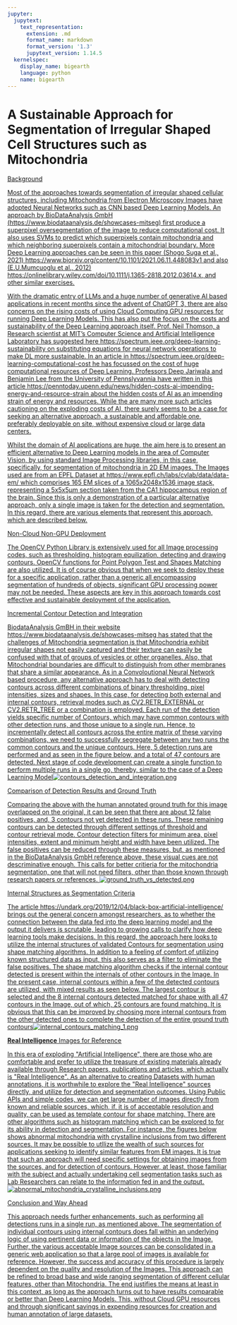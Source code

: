 ```yaml
---
jupyter:
  jupytext:
    text_representation:
      extension: .md
      format_name: markdown
      format_version: '1.3'
      jupytext_version: 1.14.5
  kernelspec:
    display_name: bigearth
    language: python
    name: bigearth
---
```


# A Sustainable Approach for Segmentation of Irregular Shaped Cell Structures such as Mitochondria 


<u> Background <u>


Most of the approaches towards segmentation of irregular shaped cellular structures, including Mitochondria from Electron Microscopy Images have adopted Neural Networks such as CNN based Deep Learning Models. An approach by BioDataAnalysis GmbH (https://www.biodataanalysis.de/showcases-mitseg) first produce a superpixel oversegmentation of the image to reduce computational cost. It also uses SVMs to predict which superpixels contain mitochondria and which neighboring superpixels contain a mitochondrial boundary. More Deep Learning approaches can be seen in this paper (Shogo Suga et al., 2021) https://www.biorxiv.org/content/10.1101/2021.06.11.448083v1 and also (E.U.Mumcuoglu et al., 2012) https://onlinelibrary.wiley.com/doi/10.1111/j.1365-2818.2012.03614.x, and other similar exercises.


With the dramatic entry of LLMs and a huge number of generative AI based applications in recent months since the advent of ChatGPT 3, there are also concerns on the rising costs of using Cloud Computing GPU resources for running Deep Learning Models. This has also put the focus on the costs and sustainability of the Deep Learning approach itself. Prof. Neil Thomson, a Research scientist at MIT’s Computer Science and Artificial Intelligence Laboratory has suggested here https://spectrum.ieee.org/deep-learning-sustainability on substituting equations for neural network operations to make DL more sustainable. In an article in https://spectrum.ieee.org/deep-learning-computational-cost he has focussed on the cost of huge computational resources of Deep Learning. Professors Deep Jariwala and Benjamin Lee from the University of Pennslyvannia have written in this article https://penntoday.upenn.edu/news/hidden-costs-ai-impending-energy-and-resource-strain about the hidden costs of AI as an impending strain of energy and resources. While the are many more such articles cautioning on the exploding costs of AI, there surely seems to be a case for seeking an alternative approach, a sustainable and affordable one, preferably deployable on site, without expensive cloud or large data centers.


Whilst the domain of AI applications are huge, the aim here is to present an efficient alternative to Deep Learning models in the area of Computer Vision, by using standard Image Processing libraries, in this case, specifically, for segmentation of mitochondria in 2D EM images. The Images used are from an EPFL Dataset at https://www.epfl.ch/labs/cvlab/data/data-em/ which comprises 165 EM slices of a 1065x2048x1536 image stack, representing a 5x5x5µm section taken from the CA1 hippocampus region of the brain. Since this is only a demonstration of a particular alternative approach, only a single image is taken for the detection and segmentation. In this regard, there are various elements that represent this approach, which are described below.


<u>Non-Cloud Non-GPU Deployment<u>


The OpenCV Python Library is extensively used for all Image processing codes, such as thresholding, histogram equilization, detecting and drawing contours. OpenCV functions for Point Polygon Test and Shapes Matching are also utilized. It is of course obvious that when we seek to deploy these for a specific application, rather than a generic all encompassing segmentation of hundreds of objects, significant GPU processing power may not be needed. These aspects are key in this approach towards cost effective and sustainable deployment of the application.


<u>Incremental Contour Detection and Integration<u> 


BiodataAnalysis GmBH in their website https://www.biodataanalysis.de/showcases-mitseg has stated that the challenges of Mitochondria segmentation is that Mitochondria exhibit irregular shapes not easily captured and their texture can easily be confused with that of groups of vesicles or other organelles. Also, that Mitochondrial boundaries are difficult to distinguish from other membranes that share a similar appearance. As in a Convoloutional Neural Network based procedure, any alternative approach has to deal with detecting contours across different combinations of binary thresholding, pixel intensities, sizes and shapes. In this case, for detecting both external and internal contours, retrieval modes such as CV2.RETR_EXTERNAL or CV2.RETR_TREE or a combination is employed. Each run of the detection yields specific number of Contours, which may have common contours with other detection runs, and those unique to a single run. Hence, to incrementally detect all contours across the entire matrix of these varying combinations, we need to successfully segregate between any two runs the common contours and the unique contours. Here, 5 detection runs are performed and as seen in the figure below, and a total of 47 contours are detected. Next stage of code development can create a single function to perform multiple runs in a single go, thereby, similar to the case of a Deep Learning Model![contours_detection_and_integration.png](attachment:contours_detection_and_integration.png)


<u>Comparison of Detection Results and Ground Truth<u>


Comparing the above with the human annotated ground truth for this image overlapped on the original, it can be seen that there are about 12 false positives, and, 3 contours not yet detected in these runs. These remaining contours can be detected through different settings of threshold and contour retrieval mode. Contour detection filters for minimum area, pixel intensities, extent and minimum height and width have been utilized. The false positives can be reduced through these measures, but, as mentioned in the BioDataAnalysis GmbH reference above, these visual cues are not descriminative enough. This calls for better critieria for the mitochondria segmentation, one that will not need filters, other than those known through research papers or references. ![ground_truth_vs_detected.png](attachment:ground_truth_vs_detected.png)


<u>Internal Structures as Segmentation Criteria<u>


The article https://undark.org/2019/12/04/black-box-artificial-intelligence/ brings out the general concern amongst researchers, as to whether the connection between the data fed into the deep learning model and the output it delivers is scrutable, leading to growing calls to clarify how deep learning tools make decisions. In this regard, the approach here looks to utilize the internal structures of validated Contours for segmentation using shape matching algorithms. In addition to a feeling of comfort of utilizing known structured data as input, this also serves as a filter to eliminate the false positives. The shape matching algorithm checks if the internal contour detected is present within the internals of other contours in the Image. In the present case, internal contours within a few of the detected contours are utilized, with mixed results as seen below. The largest contour is selected and the 8 internal contours detected matched for shape with all 47 contours in the Image, out of which, 25 contours are found matching. It is obvious that this can be improved by choosing more internal contours from the other detected ones to complete the detection of the entire ground truth contours![internal_contours_matching_1.png](attachment:internal_contours_matching_1.png)


<u>**Real Intelligence** Images for Reference<u>


In this era of exploding "Artificial Intelligence", there are those who are comfortable and prefer to utilize the treasure of existing materials already available through Research papers, publications and articles, which actually is "Real Intelligence". As an alternative to creating Datasets with human annotations, it is worthwhile to explore the "Real Intelligence" sources directly, and utilize for detection and segmentation outcomes. Using Public APIs and simple codes, we can get large number of images directly from known and reliable sources, which, if, it is of acceptable resolution and quality, can be used as template contour for shape matching. There are other algorithms such as histogram matching which can be explored to for its ability in detection and segmentation. For instance, the figures below shows abnormal mitochondria with crystalline inclusions from two different sources. It may be possible to utllize the wealth of such sources for applications seeking to identify similar features from EM images. It is true that such an approach will need specific settings for obtaining images from the sources, and for detection of contours. However, at least, those familiar with the subject and actually undertaking cell segmentation tasks such as Lab Researchers can relate to the information fed in and the output. ![abnormal_mitochondria_crystalline_inclusions.png](attachment:abnormal_mitochondria_crystalline_inclusions.png) 


<u>Conclusion and Way Ahead<u>


This approach needs further enhancements, such as performing all detections runs in a single run, as mentioned above. The segmentation of individual contours using internal contours does fall within an underlying logic of using pertinent data or information of the objects in the Image. Further, the various acceptable Image sources can be consolidated in a generic web application so that a large pool of images is available for reference. However, the success and accuracy of this procedure is largely dependent on the quality and resolution of the Images. This approach can be refined to broad base and wide ranging segmentation of different cellular features, other than Mitochondria. The end justifies the means at least in this context, as long as the approach turns out to have results comparable or better than Deep Learning Models. This, without Cloud GPU resources and through significant savings in expending resources for creation and human annotation of large datasets.

```python

```
